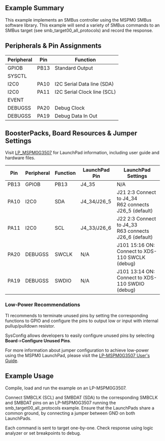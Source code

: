## Example Summary

This example implements an SMBus controller using the MSPM0 SMBus software library. This example will send a variety of SMBus commands to an SMBus target (see smb_target00_all_protocols) and record the response. 

## Peripherals & Pin Assignments

| Peripheral | Pin | Function |
| --- | --- | --- |
| GPIOB | PB13 | Standard Output |
| SYSCTL |  |  |
| I2C0 | PA10 | I2C Serial Data line (SDA) |
| I2C0 | PA11 | I2C Serial Clock line (SCL) |
| EVENT |  |  |
| DEBUGSS | PA20 | Debug Clock |
| DEBUGSS | PA19 | Debug Data In Out |

## BoosterPacks, Board Resources & Jumper Settings

Visit [LP_MSPM0G3507](https://www.ti.com/tool/LP-MSPM0G3507) for LaunchPad information, including user guide and hardware files.

| Pin | Peripheral | Function | LaunchPad Pin | LaunchPad Settings |
| --- | --- | --- | --- | --- |
| PB13 | GPIOB | PB13 | J4_35 | N/A |
| PA10 | I2C0 | SDA | J4_34/J26_5 | J21 2:3 Connect to J4_34<br>R62 connects J26_5 (default) |
| PA11 | I2C0 | SCL | J4_33/J26_6 | J22 2:3 Connect to J4_33<br>R63 connects J26_6 (default) |
| PA20 | DEBUGSS | SWCLK | N/A | J101 15:16 ON: Connect to XDS-110 SWCLK (debug) |
| PA19 | DEBUGSS | SWDIO | N/A | J101 13:14 ON: Connect to XDS-110 SWDIO (debug) |

### Low-Power Recommendations
TI recommends to terminate unused pins by setting the corresponding functions to
GPIO and configure the pins to output low or input with internal
pullup/pulldown resistor.

SysConfig allows developers to easily configure unused pins by selecting **Board**→**Configure Unused Pins**.

For more information about jumper configuration to achieve low-power using the
MSPM0 LaunchPad, please visit the [LP-MSPM0G3507 User's Guide](https://www.ti.com/lit/slau846).

## Example Usage

Compile, load and run the example on an LP-MSPM0G3507.

Connect SMBCLK (SCL) and SMBDAT (SDA) to the corresponding SMBCLK and SMBDAT pins on an LP-MSPM0G3507 running the smb_target00_all_protocols example. Ensure that the LaunchPads share a common ground, by connecting a jumper between GND on both LaunchPads.

Each command is sent to target one-by-one. Check response using logic analyzer or set breakpoints to debug.